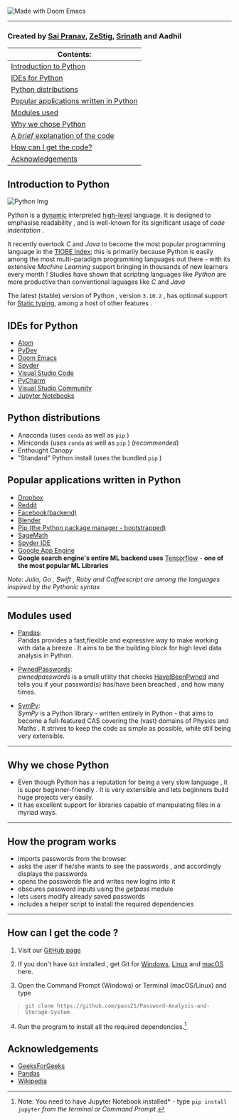 ![Made with Doom Emacs](https://img.shields.io/badge/Made_with-Doom_Emacs-blueviolet.svg?style=rounded&logo=GNU%20Emacs&logoColor=white) 


---
### Created by [Sai Pranav](https://github.com/maddisaipranav), [ZeStig](https://github.com/ZeRealStig), [Srinath](https://github.com/Srinath-Anand) and Aadhil

| Contents:                              |
|----------------------------------------|
| [Introduction to Python](#introduction-to-python)           |
| [IDEs for Python](#ides-for-python) |
| [Python distributions](#python-distributions) |
| [Popular applications written in  Python](#popular-applications-written-in-python) |
| [Modules used](#modules-used) |
| [Why we chose Python](#why-we-chose-python)                   |
| [A _brief_ explanation of the code](#how-the-program-works)      |
| [How can I get the code?](#how-can-i-get-the-code-)               |
| [Acknowledgements](#acknowledgements)                    |

<!--- https://github.com/PASS21/docs/blob/main/index.md#Python-Distributions -->

## Introduction to Python
![Python Img](https://downloadly.net/wp-content/uploads/2020/03/The-Complete-Python-Programming-Course-for-Beginners-300x300.jpg)

Python is a [dynamic](https://wikipedia.org/wiki/Dynamic_Programming_Language) interpreted [high-level](https://en.wikipedia.org/wiki/High-level_programming_language) language. It is designed to emphasise readability , and is well-known for its significant usage of *code indentation* .

It recently overtook *C* and *Java* to become the most popular programming language in the [TIOBE Index](https://tiobe.com/tiobe-index); this is primarily because Python is easily among the most multi-paradigm programming languages out there - with its extensive *Machine Learning* support bringing in thousands of new learners every month !
Studies have shown that scripting languages like *Python* are more productive than conventional laguages like *C* and *Java*

The latest (stable) version of Python , version `3.10.2` , has optional support for [Static typing](https://developer.mozilla.org/en-us/docs/Glossary/Static_typing), among a host of other features .

## IDEs for Python 
- [Atom](https://atom.io)
- [PyDev](https://pydev.org)
- [Doom Emacs](https://github.com/hlissner/doom-emacs)
- [Spyder](https://Spyder-ide.org)
- [Visual Studio Code](https://code.visualstudio.com)
- [PyCharm](https://jetbrains.com/PyCharm)
- [Visual Studio Community](https://aka.ms/vs)
- [Jupyter Notebooks](https://jupyter.org)


## Python distributions
- Anaconda (uses `conda` as well as `pip` )
- Miniconda (uses `conda` as well as `pip` ) (*recommended*)
- Enthought Canopy
- "Standard" Python install (uses the bundled `pip` )

## Popular applications written in Python
- [Dropbox](https://dropbox.com)
- [Reddit](https://reddit.com)
- [Facebook(backend)](https://facebook.com)
- [Blender](https://blender.org)
- [Pip (the Python package manager - bootstrapped)](https://pip.pypa.io/en/stable/)
- [SageMath](https://sagemath.org)
- [Spyder IDE](https://spyder-ide.org)
- [Google App Engine](https://cloud.google.com/appengine/)
- **Google search engine's entire ML backend uses** [Tensorflow](https://tensorflow.org) - **one of the most popular ML Libraries**

*Note: Julia, Go , Swift , Ruby and Coffeescript are among the languages inspired by the Pythonic syntax*

-----
## Modules used
- [Pandas](https://pandas.pydata.io): \
    Pandas provides a fast,flexible and expressive way to make working with data a breeze . It aims to be the building block for high level data analysis in Python.
    
- [PwnedPasswords](https://pypi.org/project/pwnedpasswords/): \
    *pwnedpasswords* is a small utlilty that checks [HaveIBeenPwned](https://haveibeenpwned.com) and tells you if your password(s) has/have been breached , and how many times.
    
- [SymPy](https://sympy.org): \
    *SymPy* is a Python library - written entirely in Python - that aims to become a full-featured CAS covering the (vast) domains of Physics and Maths . It strives to keep the code as simple as possible, while still being very extensible.
    
-----
## Why we chose Python
- Even though Python has a reputation for being a very slow language , it is super beginner-friendly . It is very extensible and lets beginners build huge projects very easily.
- It has excellent support for libraries capable of manipulating files in a myriad ways.

-----
 
## How the program works

- imports passwords from the browser
- asks the user if he/she wants to see the passwords , and accordingly displays the passwords
- opens the passwords file and writes new logins into it 
- obscures password inputs using the *getpass* module
- lets users modify already saved passwords
- includes a helper script to install the required dependencies

-----
## How can I get the code ?
   1) Visit our [GitHub page](https://github.com/PASS21/Password-Analysis-and-Storage-System) 
   
   2) If you don't have `Git` installed , get Git for [Windows](https://gitforwindows.org), [Linux](https://git-scm.com/download/linux) and [macOS](https://git-scm.com/download/mac) here. 


   3) Open the Command Prompt (Windows) or Terminal (macOS/Linux) and type 
   > `git clone https://github.com/pass21/Password-Analysis-and-Storage-System` 
   
   4) Run the program to install all the required dependencies.[^1]

## Acknowledgements
- [GeeksForGeeks](https://geeksforgeeks.org)
- [Pandas](https://pandas.pydata.org)
- [Wikipedia](https://wikipedia.org)

[^1]: Note: You need to have Jupyter Notebook installed* - type `pip install jupyter` *from the terminal or Command Prompt.*
